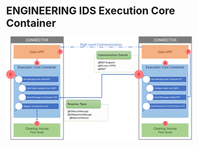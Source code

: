 #      ENGINEERING IDS Execution Core Container

![Execution Core Container Architecture](connector_schema_v1.1.PNG?raw=true "Execution Core Container Architecture")
